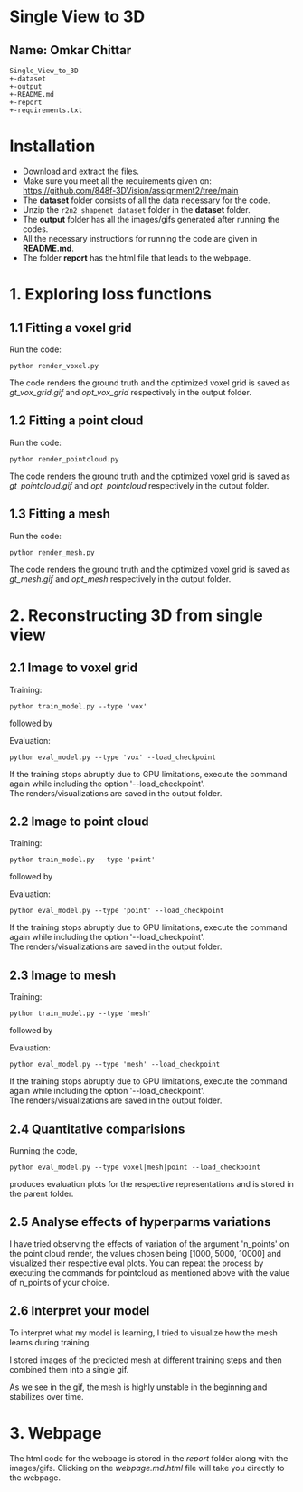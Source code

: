 Single View to 3D
========================
**Name: Omkar Chittar**  
------------------------
```
Single_View_to_3D
+-dataset
+-output
+-README.md
+-report
+-requirements.txt
```

# **Installation**

- Download and extract the files.
- Make sure you meet all the requirements given on: https://github.com/848f-3DVision/assignment2/tree/main
- The **dataset** folder consists of all the data necessary for the code.
- Unzip the `r2n2_shapenet_dataset` folder in the **dataset** folder.
- The **output** folder has all the images/gifs generated after running the codes.
- All the necessary instructions for running the code are given in **README.md**.
- The folder **report** has the html file that leads to the webpage.


# **1. Exploring loss functions**
## **1.1 Fitting a voxel grid**
Run the code:  
   ```
 python render_voxel.py
   ``` 
The code renders the ground truth and the optimized voxel grid is saved as *gt_vox_grid.gif* and *opt_vox_grid* respectively in the output folder. 

## **1.2 Fitting a point cloud**
Run the code:  
   ```
 python render_pointcloud.py
   ```
The code renders the ground truth and the optimized voxel grid is saved as *gt_pointcloud.gif* and *opt_pointcloud* respectively in the output folder. 

## **1.3 Fitting a mesh**
Run the code:  
   ```
 python render_mesh.py
   ```
The code renders the ground truth and the optimized voxel grid is saved as *gt_mesh.gif* and *opt_mesh* respectively in the output folder. 

# **2. Reconstructing 3D from single view**
## **2.1 Image to voxel grid**
Training:  
   ```
 python train_model.py --type 'vox'
   ```

followed by  

Evaluation:
   ```
 python eval_model.py --type 'vox' --load_checkpoint 
   ```
If the training stops abruptly due to GPU limitations, execute the command again while including the option '--load_checkpoint'.  
The renders/visualizations are saved in the output folder. 

## **2.2 Image to point cloud**
Training:  
   ```
 python train_model.py --type 'point'
   ```

followed by  

Evaluation:
   ```
 python eval_model.py --type 'point' --load_checkpoint 
   ```
If the training stops abruptly due to GPU limitations, execute the command again while including the option '--load_checkpoint'.  
The renders/visualizations are saved in the output folder. 

## **2.3 Image to mesh**
Training:  
   ```
 python train_model.py --type 'mesh'
   ```

followed by  

Evaluation:
   ```
 python eval_model.py --type 'mesh' --load_checkpoint 
   ```
If the training stops abruptly due to GPU limitations, execute the command again while including the option '--load_checkpoint'.  
The renders/visualizations are saved in the output folder. 

## **2.4 Quantitative comparisions**
Running the code, 
   ```
 python eval_model.py --type voxel|mesh|point --load_checkpoint
   ```
produces evaluation plots for the respective representations and is stored in the parent folder.

## **2.5 Analyse effects of hyperparms variations**
I have tried observing the effects of variation of the argument 'n_points' on the point cloud render, the values chosen being [1000, 5000, 10000] and visualized their respective eval plots.
You can repeat the process by executing the commands for pointcloud as mentioned above with the value of n_points of your choice.

## **2.6 Interpret your model**
To interpret what my model is learning, I tried to visualize how the mesh learns during training.

I stored images of the predicted mesh at different training steps and then combined them into a single gif.

As we see in the gif, the mesh is highly unstable in the beginning and stabilizes over time.

# **3. Webpage**
The html code for the webpage is stored in the *report* folder along with the images/gifs.
Clicking on the *webpage.md.html* file will take you directly to the webpage.


